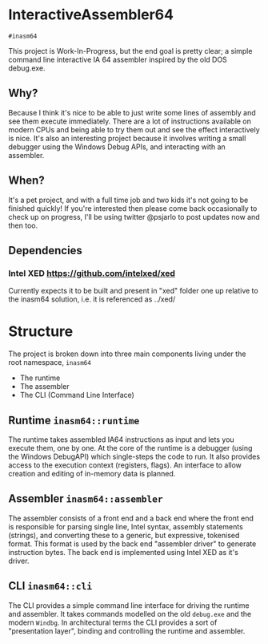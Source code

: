 # InteractiveAssembler64

``#inasm64``

This project is Work-In-Progress, but the end goal is pretty clear; a simple command line interactive IA 64 assembler inspired by the old DOS debug.exe.

## Why?
Because I think it's nice to be able to just write some lines of assembly and see them execute immediately. There are a lot of  instructions available on modern CPUs and being able to try them out and see the effect interactively is nice. 
It's also an interesting project because it involves writing a small debugger using the Windows Debug APIs, and interacting with an assembler. 

## When?
It's a pet project, and with a full time job and two kids it's not going to be finished quickly!
If you're interested then please come back occasionally to check up on progress, I'll be using twitter @psjarlo to post updates now and then too.

## Dependencies
### Intel XED https://github.com/intelxed/xed
Currently expects it to be built and present in "xed" folder one up relative to the inasm64 solution, i.e. it is referenced as ../xed/

# Structure
The project is broken down into three main components living under the root namespace, ``inasm64``
- The runtime
- The assembler
- The CLI (Command Line Interface)

## Runtime ``inasm64::runtime``
The runtime takes assembled IA64 instructions as input and lets you execute them, one by one. 
At the core of the runtime is a debugger (using the Windows DebugAPI) which single-steps the code to run. It also provides access to the execution context (registers, flags). An interface to allow creation and editing of in-memory data is planned.

## Assembler ``inasm64::assembler``
The assembler consists of a front end and a back end where the front end is responsible for parsing single line, Intel syntax, assembly statements (strings), and converting these to a generic, but expressive, tokenised format. This format is used by the back end "assembler driver" to generate instruction bytes. The back end is implemented using Intel XED as it's driver.

## CLI ``inasm64::cli``
The CLI provides a simple command line interface for driving the runtime and assembler. It takes commands modelled on the old ``debug.exe`` and the modern ``Windbg``. In architectural terms the CLI provides a sort of "presentation layer", binding and controlling the runtime and assembler.


